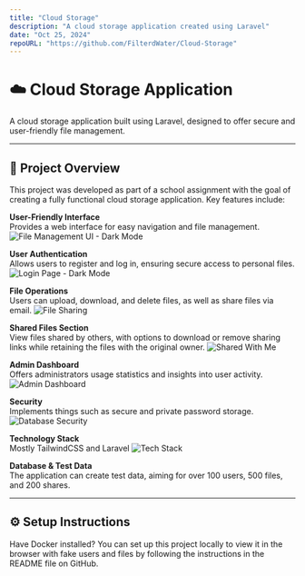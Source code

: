 ```yaml
---
title: "Cloud Storage"
description: "A cloud storage application created using Laravel"
date: "Oct 25, 2024"
repoURL: "https://github.com/FilterdWater/Cloud-Storage"
---
```


# ☁️ Cloud Storage Application

A cloud storage application built using Laravel, designed to offer secure and user-friendly file management.

---

## 📁 Project Overview

This project was developed as part of a school assignment with the goal of creating a fully functional cloud storage application. Key features include:

**User-Friendly Interface**  
 Provides a web interface for easy navigation and file management.
![File Management UI - Dark Mode](./my-files-1-dark.png)

**User Authentication**  
 Allows users to register and log in, ensuring secure access to personal files.
![Login Page - Dark Mode](./login-1-dark.png)

**File Operations**  
 Users can upload, download, and delete files, as well as share files via email.
![File Sharing](./shared-1-dark.png)

**Shared Files Section**  
 View files shared by others, with options to download or remove sharing links while retaining the files with the original owner.
![Shared With Me](./sharedwithme-1-dark.png)

**Admin Dashboard**  
 Offers administrators usage statistics and insights into user activity.
![Admin Dashboard](./dashboard-1-dark.png)

**Security**  
 Implements things such as secure and private password storage.
![Database Security](./database-users.png)

**Technology Stack**  
 Mostly TailwindCSS and Laravel
![Tech Stack](./tech-stack.png)

**Database & Test Data**  
 The application can create test data, aiming for over 100 users, 500 files, and 200 shares.

---

## ⚙️ Setup Instructions

Have Docker installed? You can set up this project locally to view it in the browser with fake users and files by following the instructions in the README file on GitHub.
